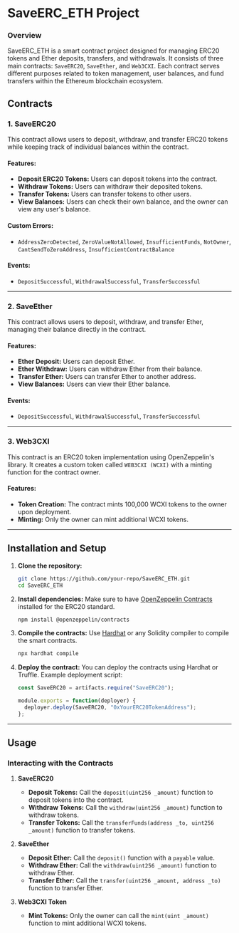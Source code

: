 # SaveERC_ETH Project

### Overview
SaveERC_ETH is a smart contract project designed for managing ERC20 tokens and Ether deposits, transfers, and withdrawals. It consists of three main contracts: `SaveERC20`, `SaveEther`, and `Web3CXI`. Each contract serves different purposes related to token management, user balances, and fund transfers within the Ethereum blockchain ecosystem.

## Contracts

### 1. SaveERC20
This contract allows users to deposit, withdraw, and transfer ERC20 tokens while keeping track of individual balances within the contract.

#### Features:
- **Deposit ERC20 Tokens:** Users can deposit tokens into the contract.
- **Withdraw Tokens:** Users can withdraw their deposited tokens.
- **Transfer Tokens:** Users can transfer tokens to other users.
- **View Balances:** Users can check their own balance, and the owner can view any user's balance.
  
#### Custom Errors:
- `AddressZeroDetected`, `ZeroValueNotAllowed`, `InsufficientFunds`, `NotOwner`, `CantSendToZeroAddress`, `InsufficientContractBalance`

#### Events:
- `DepositSuccessful`, `WithdrawalSuccessful`, `TransferSuccessful`

---

### 2. SaveEther
This contract allows users to deposit, withdraw, and transfer Ether, managing their balance directly in the contract.

#### Features:
- **Ether Deposit:** Users can deposit Ether.
- **Ether Withdraw:** Users can withdraw Ether from their balance.
- **Transfer Ether:** Users can transfer Ether to another address.
- **View Balances:** Users can view their Ether balance.

#### Events:
- `DepositSuccessful`, `WithdrawalSuccessful`, `TransferSuccessful`

---

### 3. Web3CXI
This contract is an ERC20 token implementation using OpenZeppelin's library. It creates a custom token called `WEB3CXI (WCXI)` with a minting function for the contract owner.

#### Features:
- **Token Creation:** The contract mints 100,000 WCXI tokens to the owner upon deployment.
- **Minting:** Only the owner can mint additional WCXI tokens.

---

## Installation and Setup

1. **Clone the repository:**
   ```bash
   git clone https://github.com/your-repo/SaveERC_ETH.git
   cd SaveERC_ETH
   ```

2. **Install dependencies:**
   Make sure to have [OpenZeppelin Contracts](https://openzeppelin.com/contracts/) installed for the ERC20 standard.
   ```bash
   npm install @openzeppelin/contracts
   ```

3. **Compile the contracts:**
   Use [Hardhat](https://hardhat.org/) or any Solidity compiler to compile the smart contracts.
   ```bash
   npx hardhat compile
   ```

4. **Deploy the contract:**
   You can deploy the contracts using Hardhat or Truffle. Example deployment script:
   ```javascript
   const SaveERC20 = artifacts.require("SaveERC20");

   module.exports = function(deployer) {
     deployer.deploy(SaveERC20, "0xYourERC20TokenAddress");
   };
   ```

---

## Usage

### Interacting with the Contracts
1. **SaveERC20**
   - **Deposit Tokens:** Call the `deposit(uint256 _amount)` function to deposit tokens into the contract.
   - **Withdraw Tokens:** Call the `withdraw(uint256 _amount)` function to withdraw tokens.
   - **Transfer Tokens:** Call the `transferFunds(address _to, uint256 _amount)` function to transfer tokens.

2. **SaveEther**
   - **Deposit Ether:** Call the `deposit()` function with a `payable` value.
   - **Withdraw Ether:** Call the `withdraw(uint256 _amount)` function to withdraw Ether.
   - **Transfer Ether:** Call the `transfer(uint256 _amount, address _to)` function to transfer Ether.

3. **Web3CXI Token**
   - **Mint Tokens:** Only the owner can call the `mint(uint _amount)` function to mint additional WCXI tokens.

